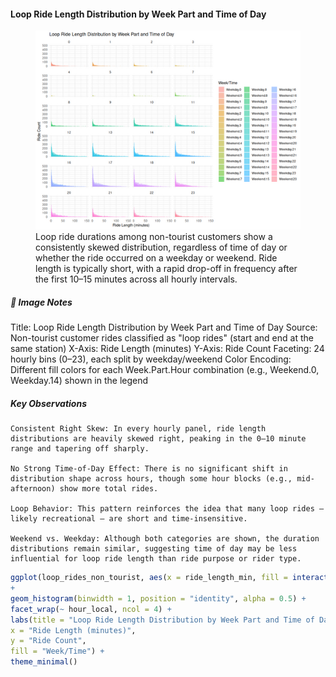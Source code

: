 #### Loop Ride Length Distribution by Week Part and Time of Day

<figure class="float-right">
  <a href="../images/Non-Tourist_Customer_Loop_Ride_Length_Distribution.png" target="_blank" title="Select image to open full sized chart">
  <img src="../images/thumbnails/Non-Tourist_Customer_Loop_Ride_Length_Distribution.png" alt="Grid of histograms showing the distribution of loop ride durations for non-tourist customers, broken down by hour of day and by weekday versus weekend. Each subplot shows that most rides are under 15 minutes, with little variation in shape across time intervals.">
  </a>
  <figcaption>
  Loop ride durations among non-tourist customers show a consistently skewed distribution, regardless of time of day or whether the ride occurred on a weekday or weekend. Ride length is typically short, with a rapid drop-off in frequency after the first 10–15 minutes across all hourly intervals.
  </figcaption>
</figure>




##### 📝 Image Notes

Title: Loop Ride Length Distribution by Week Part and Time of Day
Source: Non-tourist customer rides classified as "loop rides" (start and end at the same station)
X-Axis: Ride Length (minutes)
Y-Axis: Ride Count
Faceting: 24 hourly bins (0–23), each split by weekday/weekend
Color Encoding: Different fill colors for each Week.Part.Hour combination (e.g., Weekend.0, Weekday.14) shown in the legend

##### Key Observations

    Consistent Right Skew: In every hourly panel, ride length distributions are heavily skewed right, peaking in the 0–10 minute range and tapering off sharply.

    No Strong Time-of-Day Effect: There is no significant shift in distribution shape across hours, though some hour blocks (e.g., mid-afternoon) show more total rides.

    Loop Behavior: This pattern reinforces the idea that many loop rides — likely recreational — are short and time-insensitive.

    Weekend vs. Weekday: Although both categories are shown, the duration distributions remain similar, suggesting time of day may be less influential for loop ride length than ride purpose or rider type.



```R
ggplot(loop_rides_non_tourist, aes(x = ride_length_min, fill = interaction(week_part, hour_local))) 
+
geom_histogram(binwidth = 1, position = "identity", alpha = 0.5) +
facet_wrap(~ hour_local, ncol = 4) +
labs(title = "Loop Ride Length Distribution by Week Part and Time of Day",
x = "Ride Length (minutes)",
y = "Ride Count",
fill = "Week/Time") +
theme_minimal()
```

